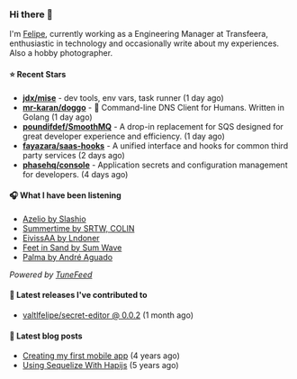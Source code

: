 ### Hi there 👋

I'm [Felipe](https://felipevm.com), currently working as a Engineering Manager at Transfeera, enthusiastic in technology and occasionally write about my experiences. Also a hobby photographer.

#### ⭐ Recent Stars
- **[jdx/mise](https://github.com/jdx/mise)** - dev tools, env vars, task runner (1 day ago)
- **[mr-karan/doggo](https://github.com/mr-karan/doggo)** - :dog: Command-line DNS Client for Humans. Written in Golang (1 day ago)
- **[poundifdef/SmoothMQ](https://github.com/poundifdef/SmoothMQ)** - A drop-in replacement for SQS designed for great developer experience and efficiency.  (1 day ago)
- **[fayazara/saas-hooks](https://github.com/fayazara/saas-hooks)** - A unified interface and hooks for common third party services (2 days ago)
- **[phasehq/console](https://github.com/phasehq/console)** - Application secrets and configuration management for developers. (4 days ago)

#### 🎧 What I have been listening
- [Azelio by Slashio](https://open.spotify.com/track/2W0getS9GtmaLdXsMxxBxn)
- [Summertime by SRTW, COLIN](https://open.spotify.com/track/1ijqGNeQBWYSO9X5YyaQdo)
- [EivissAA by Lndoner](https://open.spotify.com/track/3eigPuKcaYb8wCYjptn6wr)
- [Feet in Sand by Sum Wave](https://open.spotify.com/track/6YbkG0VobN5rBaN9QW14Ih)
- [Palma by André Aguado](https://open.spotify.com/track/1eoJB7MFGxUb2LyHl8Cfou)

_Powered by [TuneFeed](https://tunefeed.app?ref=valtlfelipe-gh-profile)_ 

#### 🚀 Latest releases I've contributed to


- [valtlfelipe/secret-editor @ 0.0.2](https://github.com/valtlfelipe/secret-editor/releases/tag/0.0.2) (1 month ago)

#### 📄 Latest blog posts
- [Creating my first mobile app](https://felipevm.com/posts/creating-my-first-mobile-app/) (4 years ago)
- [Using Sequelize With Hapijs](https://felipevm.com/posts/using-sequelize-with-hapijs/) (5 years ago)
